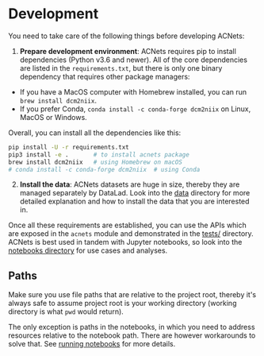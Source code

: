 # Development

You need to take care of the following things before developing ACNets:

1. **Prepare development environment**: ACNets requires pip to install dependencies (Python v3.6 and newer). All of the core dependencies are listed in the `requirements.txt`, but there is only one binary dependency that requires other package managers:

- If you have a MacOS computer with Homebrew installed, you can run `brew install dcm2niix`.
- If you prefer Conda, `conda install -c conda-forge dcm2niix` on Linux, MacOS or Windows.

Overall, you can install all the dependencies like this:

```bash
pip install -U -r requirements.txt
pip3 install -e .       # to install acnets package
brew install dcm2niix   # using Homebrew on macOS
# conda install -c conda-forge dcm2niix  # using Conda
```

2. **Install the data**: ACNets datasets are huge in size, thereby they are managed separately by DataLad. Look into the [data](../data/) directory for more detailed explanation and how to install the data that you are interested in.

Once all these requirements are established, you can use the APIs which are exposed in the `acnets` module and demonstrated in the [tests/](../tests/) directory. ACNets is best used in tandem with Jupyter notebooks, so look into the [notebooks directory](../notebooks) for use cases and analyses.

## Paths
Make sure you use file paths that are relative to the project root, thereby it's always safe to assume project root is your working directory (working directory is what `pwd` would return).

The only exception is paths in the notebooks, in which you need to address resources relative to the notebook path. There are however workarounds to solve that. See [running notebooks](running_notebooks.md) for more details.

